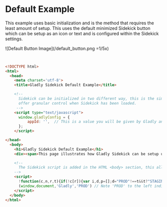 # Default Example 
This example uses basic initialization and is the method that requires the least amount of setup. This uses the default minimized Sidekick button which can be setup as an icon or text and is configured within the Sidekick settings.

![Default Button Image](/default_button.png =1/5x)


```html

  
<!DOCTYPE html>
<html>
  <head>
    <meta charset='utf-8'>
    <title>Gladly Sidekick Default Example</title>

    <!-- 
      Sidekick can be initialized in two different way, this is the simplest way to initialize but does not
      offer granular control when Sidekick has been loaded. 
     -->
    <script type="text/javascript">
      window.gladlyConfig = {
          appId: '',  // This is a value you will be given by Gladly and is specific to each customer.
      };
    </script>

</head>
  <body>
    <h1>Gladly Sidekick Default Example</h1>
    <div><span>This page illustrates how Gladly Sidekick can be setup using the default behaviour.</span></div>

    <!-- 
      The Sidekick script is added in the HTML <body> section, this allows the rest of the page to display while Sidekick is loading.
    -->
    <script>
      !function(c,n,r,t){if(!c[r]){var i,d,p=[];d="PROD"!==t&&t?"STAGING"===t?"https://cdn.gladly.qa/gladly/chat-sdk/widget.js":t:"https://cdn.gladly.com/chat-sdk/widget.js",c[r]={init:function(){i=arguments;var e={then:function(t){return p.push({type:"t",next:t}),e},catch:function(t){return p.push({type:"c",next:t}),e}};return e}},c.__onHelpAppHostReady__=function(t){if(delete c.__onHelpAppHostReady__,(c[r]=t).loaderCdn=d,i)for(var e=t.init.apply(t,i),n=0;n<p.length;n++){var a=p[n];e="t"===a.type?e.then(a.next):e.catch(a.next)}},function(){try{var t=n.getElementsByTagName("script")[0],e=n.createElement("script");e.async=!0,e.src=d+"?q="+(new Date).getTime(),t.parentNode.insertBefore(e,t)}catch(t){}}()}}
      (window,document,'Gladly','PROD') // Note 'PROD' to the left indicate to use Production, if 'STAGING' is specified Gladly sandbox enviroment will be used.
    </script>
  </body>
</html>

```
